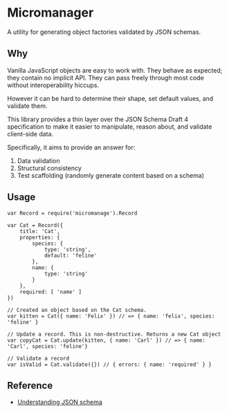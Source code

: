 # Micromanager

A utility for generating object factories validated by JSON schemas.

## Why

Vanilla JavaScript objects are easy to work with. They behave as
expected; they contain no implicit API. They can pass freely through
most code without interoperability hiccups.

However it can be hard to determine their shape, set default values,
and validate them.

This library provides a thin layer over the JSON Schema Draft 4
specification to make it easier to manipulate, reason about, and
validate client-side data.

Specifically, it aims to provide an answer for:

1. Data validation
2. Structural consistency
3. Test scaffolding (randomly generate content based on a schema)

## Usage

```
var Record = require('micromanage').Record

var Cat = Record({
    title: 'Cat',
    properties: {
        species: {
            type: 'string',
            default: 'feline'
        },
        name: {
            type: 'string'
        }
    },
    required: [ 'name' ]
})

// Created an object based on the Cat schema.
var kitten = Cat({ name: 'Felix' }) // => { name: 'felix', species: 'feline' }

// Update a record. This is non-destructive. Returns a new Cat object
var copyCat = Cat.update(kitten, { name: 'Carl' }) // => { name: 'Carl', species: 'feline'}

// Validate a record
var isValid = Cat.validate({}) // { errors: { name: 'required' } }
```

## Reference

- [Understanding JSON schema](http://spacetelescope.github.io/understanding-json-schema/index.html)
